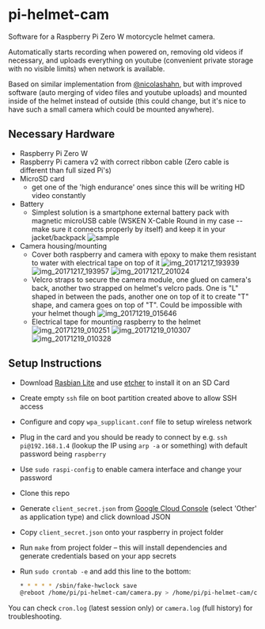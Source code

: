 # pi-helmet-cam
Software for a Raspberry Pi Zero W motorcycle helmet camera.

Automatically starts recording when powered on, removing old videos if necessary, and uploads everything on youtube (convenient private storage with no visible limits) when network is available.

Based on similar implementation from [@nicolashahn](https://github.com/nicolashahn/pi-helmet-cam), but with improved software (auto merging of video files and youtube uploads) and mounted inside of the helmet instead of outside (this could change, but it's nice to have such a small camera which could be mounted anywhere).

## Necessary Hardware

- Raspberry Pi Zero W
- Raspberry Pi camera v2 with correct ribbon cable (Zero cable is different than full sized Pi's)
- MicroSD card
  - get one of the 'high endurance' ones since this will be writing HD video constantly
- Battery
  - Simplest solution is a smartphone external battery pack with magnetic microUSB cable (WSKEN X-Cable Round in my case -- make sure it connects properly by itself) and keep it in your jacket/backpack
    ![sample](https://user-images.githubusercontent.com/193864/34119829-8479579c-e45e-11e7-94ac-1a94802c5b65.gif)
- Camera housing/mounting
  - Cover both raspberry and camera with epoxy to make them resistant to water with electrical tape on top of it
    ![img_20171217_193939](https://user-images.githubusercontent.com/193864/34120125-8629157c-e45f-11e7-9a1f-daa03d68f30f.jpg)
    ![img_20171217_193957](https://user-images.githubusercontent.com/193864/34120126-8660c288-e45f-11e7-891d-acad509388e7.jpg)
    ![img_20171217_201024](https://user-images.githubusercontent.com/193864/34120127-86a0c0e0-e45f-11e7-958c-7530c8855843.jpg)
  - Velcro straps to secure the camera module, one glued on camera's back, another two strapped on helmet's velcro pads. One is "L" shaped in between the pads, another one on top of it to create "T" shape, and camera goes on top of "T". Could be impossible with your helmet though
    ![img_20171219_015646](https://user-images.githubusercontent.com/193864/34120320-2903c38c-e460-11e7-86b8-a262eee40e0a.jpg)
  - Electrical tape for mounting raspberry to the helmet
    ![img_20171219_010251](https://user-images.githubusercontent.com/193864/34120191-c344ca82-e45f-11e7-80aa-55c0eeb463d1.jpg)
    ![img_20171219_010307](https://user-images.githubusercontent.com/193864/34120192-c38032f2-e45f-11e7-8d8e-72e10ad19639.jpg)
    ![img_20171219_010328](https://user-images.githubusercontent.com/193864/34120193-c3bcfe12-e45f-11e7-930c-b7d0d3f46738.jpg)

## Setup Instructions

- Download [Rasbian Lite](https://downloads.raspberrypi.org/raspbian_lite_latest) and use [etcher](https://etcher.io/) to install it on an SD Card
- Create empty `ssh` file on boot partition created above to allow SSH access
- Configure and copy `wpa_supplicant.conf` file to setup wireless network
- Plug in the card and you should be ready to connect by e.g. `ssh pi@192.168.1.4` (lookup the IP using `arp -a` or something) with default password being `raspberry`
- Use `sudo raspi-config` to enable camera interface and change your password
- Clone this repo
- Generate `client_secret.json` from [Google Cloud Console](https://console.cloud.google.com/apis/credentials/oauthclient) (select 'Other' as application type) and click download JSON
- Copy `client_secret.json` onto your raspberry in project folder
- Run `make` from project folder – this will install dependencies and generate credentials based on your app secrets
- Run `sudo crontab -e` and add this line to the bottom:

    ```bash
    * * * * * /sbin/fake-hwclock save
    @reboot /home/pi/pi-helmet-cam/camera.py > /home/pi/pi-helmet-cam/cron.log 2>&1
    ```

You can check `cron.log` (latest session only) or `camera.log` (full history) for troubleshooting.
